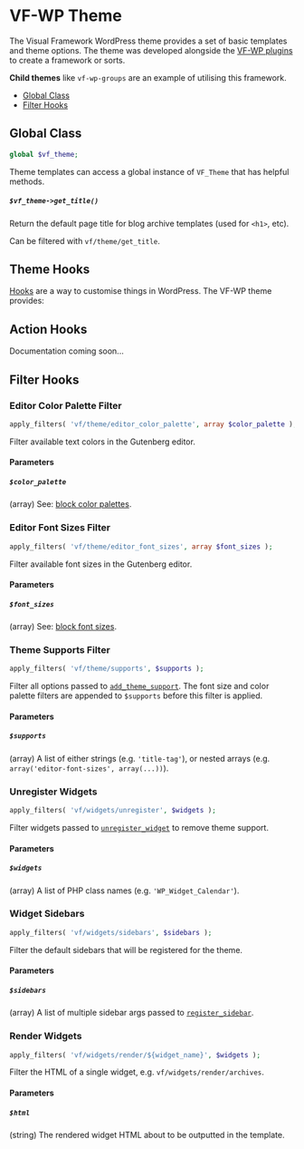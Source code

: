 # VF-WP Theme

The Visual Framework WordPress theme provides a set of basic templates and theme options. The theme was developed alongside the [VF-WP plugins](/docs/architecture.md) to create a framework or sorts.

**Child themes** like `vf-wp-groups` are an example of utilising this framework.

* [Global Class](#global-class)
* [Filter Hooks](#filter-hooks)

## Global Class

```php
global $vf_theme;
```

Theme templates can access a global instance of `VF_Theme` that has helpful methods.

##### `$vf_theme->get_title()`

Return the default page title for blog archive templates (used for `<h1>`, etc).

Can be filtered with `vf/theme/get_title`.

## Theme Hooks

[Hooks](https://developer.wordpress.org/plugins/hooks/) are a way to customise things in WordPress. The VF-WP theme provides:

## Action Hooks

Documentation coming soon...

## Filter Hooks

### Editor Color Palette Filter

```php
apply_filters( 'vf/theme/editor_color_palette', array $color_palette );
```

Filter available text colors in the Gutenberg editor.

#### Parameters

##### `$color_palette`

(array) See: [block color palettes](https://developer.wordpress.org/block-editor/developers/themes/theme-support/#block-color-palettes).

### Editor Font Sizes Filter

```php
apply_filters( 'vf/theme/editor_font_sizes', array $font_sizes );
```

Filter available font sizes in the Gutenberg editor.

#### Parameters

##### `$font_sizes`

(array) See: [block font sizes](https://developer.wordpress.org/block-editor/developers/themes/theme-support/#block-font-sizes).

### Theme Supports Filter

```php
apply_filters( 'vf/theme/supports', $supports );
```

Filter all options passed to [`add_theme_support`](https://developer.wordpress.org/reference/functions/add_theme_support/). The font size and color palette filters are appended to `$supports` before this filter is applied.

#### Parameters

##### `$supports`

(array) A list of either strings (e.g. `'title-tag'`), or nested arrays (e.g. `array('editor-font-sizes', array(...))`).

### Unregister Widgets

```php
apply_filters( 'vf/widgets/unregister', $widgets );
```

Filter widgets passed to [`unregister_widget`](https://codex.wordpress.org/Function_Reference/unregister_widget) to remove theme support.

#### Parameters

##### `$widgets`

(array) A list of PHP class names (e.g. `'WP_Widget_Calendar'`).

### Widget Sidebars

```php
apply_filters( 'vf/widgets/sidebars', $sidebars );
```

Filter the default sidebars that will be registered for the theme.

#### Parameters

##### `$sidebars`

(array) A list of multiple sidebar args passed to [`register_sidebar`](https://developer.wordpress.org/reference/functions/register_sidebar/).

### Render Widgets

```php
apply_filters( 'vf/widgets/render/${widget_name}', $widgets );
```

Filter the HTML of a single widget, e.g. `vf/widgets/render/archives`.

#### Parameters

##### `$html`

(string) The rendered widget HTML about to be outputted in the template.
